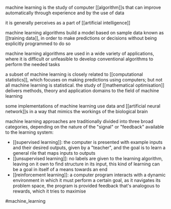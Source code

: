 machine learning is the study of computer [[algorithm]]s that can improve automatically through experience and by the use of data 

it is generally perceives as a part of [[artificial intelligence]]

machine learning algorithms build a model based on sample data known as [[training data]], in order to make predictions or decisions without being explicitly programmed to do so

machine learning algorithms are used in a wide variety of applications, where it is difficult or unfeasible to develop conventional algorithms to perform the needed tasks

a subset of machine learning is closely related to [[computational statistics]], which focuses on making predictions using computers; but not all machine learning is statistical.
the study of [[mathematical optimisation]] delivers methods, theory and application domains to the field of machine learning 

some implementations of machine learning use data and [[artificial neural network]]s in a way that mimics the workings of the biological brain 

machine learning approaches are traditionally divided into three broad categories, depending on the nature of the "signal" or "feedback" available to the learning system:
- [[supervised learning]]: the computer is presented with example inputs and their desired outputs, given by  a "teacher", and the goal is to learn a general rile that maps inputs to outputs
- [[unsupervised learning]]: no labels are given to the learning algorithm, leaving on it own to find structure in its input, this kind of learning can be a goal in itself of a means towards an end
- [[reinforcement learning]]: a computer program interacts with a dynamic environment in which it must perform a certain goal, as it navigates its problem space, the program is provided feedback that's analogous to rewards, which it tries to maximise

#machine_learning